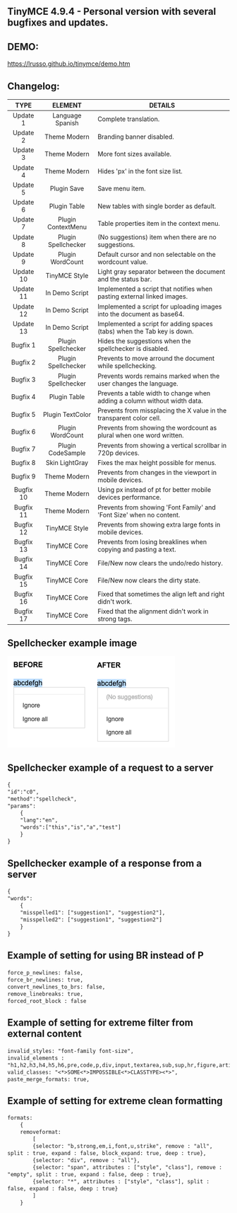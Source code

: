 ## TinyMCE 4.9.4 - Personal version with several bugfixes and updates.

## DEMO:

https://lrusso.github.io/tinymce/demo.htm

## Changelog:

TYPE | ELEMENT | DETAILS
:---: | :---: | --- |
Update 1 | Language Spanish | Complete translation.
Update 2 | Theme Modern | Branding banner disabled.
Update 3 | Theme Modern | More font sizes available.
Update 4 | Theme Modern | Hides 'px' in the font size list.
Update 5 | Plugin Save | Save menu item.
Update 6 | Plugin Table | New tables with single border as default.
Update 7 | Plugin ContextMenu | Table properties item in the context menu.
Update 8 | Plugin Spellchecker | (No suggestions) item when there are no suggestions.
Update 9 | Plugin WordCount | Default cursor and non selectable on the wordcount value.
Update 10 | TinyMCE Style | Light gray separator between the document and the status bar.
Update 11 | In Demo Script | Implemented a script that notifies when pasting external linked images.
Update 12 | In Demo Script | Implemented a script for uploading images into the document as base64.
Update 13 | In Demo Script | Implemented a script for adding spaces (tabs) when the Tab key is down.
Bugfix 1 | Plugin Spellchecker | Hides the suggestions when the spellchecker is disabled.
Bugfix 2 | Plugin Spellchecker | Prevents to move arround the document while spellchecking.
Bugfix 3 | Plugin Spellchecker | Prevents words remains marked when the user changes the language.
Bugfix 4 | Plugin Table | Prevents a table width to change when adding a column without width data.
Bugfix 5 | Plugin TextColor | Prevents from missplacing the X value in the transparent color cell.
Bugfix 6 | Plugin WordCount | Prevents from showing the wordcount as plural when one word written.
Bugfix 7 | Plugin CodeSample | Prevents from showing a vertical scrollbar in 720p devices.
Bugfix 8 | Skin LightGray | Fixes the max height possible for menus.
Bugfix 9 | Theme Modern | Prevents from changes in the viewport in mobile devices.
Bugfix 10 | Theme Modern | Using px instead of pt for better mobile devices performance.
Bugfix 11 | Theme Modern | Prevents from showing 'Font Family' and 'Font Size' when no content.
Bugfix 12 | TinyMCE Style | Prevents from showing extra large fonts in mobile devices.
Bugfix 13 | TinyMCE Core | Prevents from losing breaklines when copying and pasting a text.
Bugfix 14 | TinyMCE Core | File/New now clears the undo/redo history.
Bugfix 15 | TinyMCE Core | File/New now clears the dirty state.
Bugfix 16 | TinyMCE Core | Fixed that sometimes the align left and right didn't work.
Bugfix 17 | TinyMCE Core | Fixed that the alignment didn't work in strong tags.

## Spellchecker example image

![alt spellchecker](https://raw.githubusercontent.com/lrusso/tinymce/master/spellchecker.png)

## Spellchecker example of a request to a server

```
{
"id":"c0",
"method":"spellcheck",
"params":
    {
    "lang":"en",
    "words":["this","is","a","test"]
    }
}
```

## Spellchecker example of a response from a server

```
{
"words":
    {
    "misspelled1": ["suggestion1", "suggestion2"],
    "misspelled2": ["suggestion1", "suggestion2"]
    }
}
```

## Example of setting for using BR instead of P

```
force_p_newlines: false,
force_br_newlines: true,
convert_newlines_to_brs: false,
remove_linebreaks: true,
forced_root_block : false
```

## Example of setting for extreme filter from external content

```
invalid_styles: "font-family font-size",
invalid_elements : "h1,h2,h3,h4,h5,h6,pre,code,p,div,input,textarea,sub,sup,hr,figure,article,iframe,header,footer,section,nav,aside,form,script",
valid_classes: "<*>SOME<*>IMPOSSIBLE<*>CLASSTYPE><*>",
paste_merge_formats: true,
```

## Example of setting for extreme clean formatting

```
formats:
    {
    removeformat:
        [
        {selector: "b,strong,em,i,font,u,strike", remove : "all", split : true, expand : false, block_expand: true, deep : true},
        {selector: "div", remove : "all"},
        {selector: "span", attributes : ["style", "class"], remove : "empty", split : true, expand : false, deep : true},
        {selector: "*", attributes : ["style", "class"], split : false, expand : false, deep : true}
        ]
    }
```
